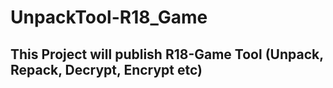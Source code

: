 # UnpackTool-R18_Game
## This Project will publish R18-Game Tool (Unpack, Repack, Decrypt, Encrypt etc)
